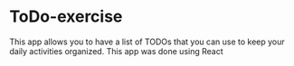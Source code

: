 # ToDo-exercise

This app allows you to have a list of TODOs that you can use to keep your daily activities organized. This app was done using React
